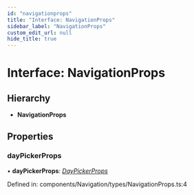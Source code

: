 ```yaml
---
id: "navigationprops"
title: "Interface: NavigationProps"
sidebar_label: "NavigationProps"
custom_edit_url: null
hide_title: true
---
```


# Interface: NavigationProps

## Hierarchy

* **NavigationProps**

## Properties

### dayPickerProps

• **dayPickerProps**: [*DayPickerProps*](daypickerprops.md)

Defined in: components/Navigation/types/NavigationProps.ts:4

